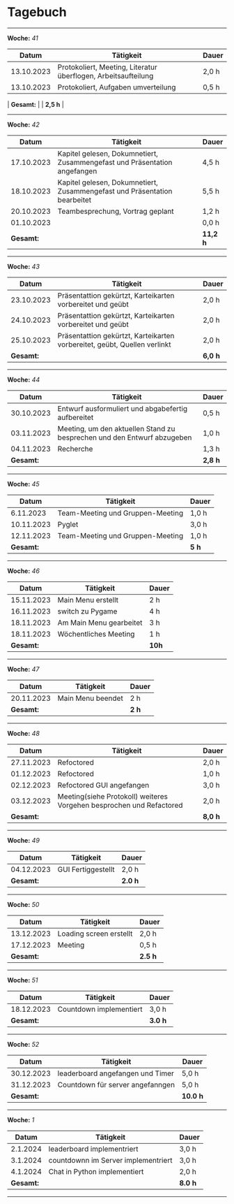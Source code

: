 # Tagebuch
---

**Woche:** *41*

| Datum       | Tätigkeit                                  | Dauer  |
|-------------|---------------------------------------------|--------|
| 13.10.2023  | Protokoliert, Meeting, Literatur überflogen, Arbeitsaufteilung               | 2,0 h  |
| 13.10.2023  | Protokoliert, Aufgaben umverteilung                                          | 0,5 h  |

| **Gesamt:**  |                                            | **2,5 h**  |

---

**Woche:** *42*

| Datum       | Tätigkeit                                  | Dauer  |
|-------------|---------------------------------------------|--------|
| 17.10.2023  | Kapitel gelesen, Dokumnetiert, Zusammengefast und Präsentation angefangen    | 4,5 h  |
| 18.10.2023  | Kapitel gelesen, Dokumnetiert, Zusammengefast und Präsentation bearbeitet    | 5,5 h  |
| 20.10.2023  | Teambesprechung, Vortrag geplant            | 1,2 h  |
| 01.10.2023  |                                             | 0,0 h  |
| **Gesamt:**  |                                            | **11,2 h**  |

---

**Woche:** *43*

| Datum       | Tätigkeit                                  | Dauer  |
|-------------|---------------------------------------------|--------|
| 23.10.2023  |Präsentattion gekürtzt, Karteikarten vorbereitet und geübt| 2,0 h  |
|24.10.2023  |Präsentattion gekürtzt, Karteikarten vorbereitet und geübt| 2,0 h  |
|25.10.2023  |Präsentattion gekürtzt, Karteikarten vorbereitet, geübt, Quellen verlinkt| 2,0 h  |
| **Gesamt:**  |                                            | **6,0 h**  |

---

**Woche:** *44*

| Datum       | Tätigkeit                                  | Dauer  |
|-------------|---------------------------------------------|--------|
| 30.10.2023 |Entwurf ausformuliert und abgabefertig aufbereitet| 0,5 h  |
|03.11.2023 |Meeting, um den aktuellen Stand zu besprechen und den Entwurf abzugeben| 1,0 h  |
|04.11.2023 |Recherche| 1,3 h  |
| **Gesamt:**  |                                            | **2,8 h**  |

---
		

**Woche:** *45*

| Datum       | Tätigkeit                                  | Dauer  |
|-------------|---------------------------------------------|--------|
| 6.11.2023 | Team-Meeting und Gruppen-Meeting| 1,0 h |
| 10.11.2023 | Pyglet | 3,0 h |
| 12.11.2023 | Team-Meeting und Gruppen-Meeting| 1,0 h |
| **Gesamt:**  |                                            | **5 h**  |


---


**Woche:** *46*

| Datum       | Tätigkeit                                  | Dauer  |
|-------------|---------------------------------------------|--------|
| 15.11.2023  |          Main Menu erstellt                 | 2 h  |
| 16.11.2023  |          switch zu Pygame              	    | 4 h  |
| 18.11.2023  |          Am Main Menu gearbeitet            | 3 h  |
| 18.11.2023  |       Wöchentliches Meeting          	| 1 h  |
| **Gesamt:**  |                                            | **10h**  |

---


**Woche:** *47*

| Datum       | Tätigkeit                                  | Dauer  |
|-------------|---------------------------------------------|--------|
| 20.11.2023  |          Main Menu beendet                 | 2 h  |
| **Gesamt:**  |                                            | **2 h**  |

---


**Woche:** *48*

| Datum       | Tätigkeit                                  | Dauer  |
|-------------|---------------------------------------------|--------|
|27.11.2023|Refoctored| 2,0 h |
|01.12.2023|Refoctored| 1,0 h |
|02.12.2023|Refoctored GUI angefangen| 3,0 h |
|03.12.2023|Meeting(siehe Protokoll) weiteres Vorgehen besprochen und Refactored| 2,0 h |
| **Gesamt:**  |                                            | **8,0 h**  |


---


**Woche:** *49*

| Datum       | Tätigkeit                                  | Dauer  |
|-------------|---------------------------------------------|--------|
|04.12.2023|GUI Fertiggestellt| 2,0 h |
| **Gesamt:**  |					| **2.0 h**  |   

---

**Woche:** *50*

| Datum       | Tätigkeit                                  | Dauer  |
|-------------|---------------------------------------------|--------|
| 13.12.2023  | Loading screen erstellt | 2,0 h  |
| 17.12.2023  | Meeting | 0,5 h  |
| **Gesamt:**  |                                            | **2.5 h**  |

---

**Woche:** *51*

| Datum       | Tätigkeit                                  | Dauer  |
|-------------|---------------------------------------------|--------|
| 18.12.2023  | Countdown implementiert | 3,0 h  |
| **Gesamt:**  |                                            | **3.0 h**  |

---

**Woche:** *52*

| Datum       | Tätigkeit                                  | Dauer  |
|-------------|---------------------------------------------|--------|
| 30.12.2023  | leaderboard angefangen und Timer | 5,0 h  |
| 31.12.2023  | Countdown für server angefanngen | 5,0 h  |
| **Gesamt:**  |                                            | **10.0 h**  |

---

**Woche:** *1*

| Datum       | Tätigkeit                                  | Dauer  |
|-------------|---------------------------------------------|--------|
| 2.1.2024  | leaderboard implementriert | 3,0 h  |
| 3.1.2024  | countdownn im Server implementriert | 3,0 h  |
| 4.1.2024  | Chat in Python implementiert | 2,0 h  |
| **Gesamt:**  |                                            | **8.0 h**  |

---



